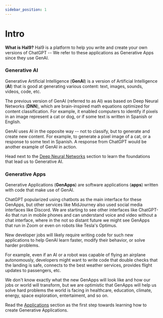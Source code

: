 ```yaml
---
sidebar_position: 1
---
```


# Intro

**What is Hal9?** Hal9 is a platform to help you write and create your own versions of ChatGPT -- We refer to these applications as Generative Apps since they use GenAI.

### Generative AI

Generative Artificial Intelligence (**GenAI**) is a version of Artificial Intelligence (**AI**) that is good at generating various content: text, images, sounds, videos, code, etc.

The previous version of GenAI (referred to as AI) was based on Deep Neural Networks (**DNN**), which are brain-inspired math equations optimized for content classification. For example, it enabled computers to identify if pixels in an image represent a cat or dog, or if some text is written in Spanish or English.

GenAI uses AI in the opposite way -- not to classify, but to generate and create new content. For example, to generate a pixel image of a cat, or a response to some text in Spanish. A response from ChatGPT would be another example of GenAI in action.

Head next to the [Deep Neural Networks](genai/dnn) section to learn the foundations that lead us to Generative AI.

### Generative Apps

Generative Applications (**GenApps**) are software applications (**apps**) written with code that make use of GenAI.

ChatGPT popularized using chatbots as the main interface for these GenApps, but other services like MidJourney also used social media interfaces like Discord. We are starting to see other interfaces like ChatGPT-4o that run in mobile phones and can understand voice and video without a chat interface, where in the not so distant future we might see GenApps that run in Zoom or even on robots like Tesla's Optimus.

New developer jobs will likely require writing code for such new applications to help GenAI learn faster, modify their behavior, or solve harder problems.

For example, even if an AI or a robot was capable of flying an airplane autonomously, developers might want to write code that double checks that the landing is safe, connects to the best weather services, provides flight updates to passengers, etc.

We don't know exactly what the new GenApps will look like and how our jobs or world will transform, but we are optimistic that GenApps will help us solve hard problems the world is facing in healthcare, education, climate, energy, space exploration, entertaiment, and so on.

Read the [Applications](genapps/intro) section as the first step towards learning how to create Generative Applications.

